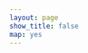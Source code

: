 ```yaml
---
layout: page
show_title: false
map: yes
---
```


 <div id="mapid"></div>
 <div id="holc_data"></div>
 
 <script>

	var map = L.map('mapid');

	L.tileLayer('https://api.mapbox.com/styles/v1/{id}/tiles/{z}/{x}/{y}?access_token=pk.eyJ1IjoibWFwYm94IiwiYSI6ImNpejY4NXVycTA2emYycXBndHRqcmZ3N3gifQ.rJcFIG214AriISLbB6B5aw', {
		maxZoom: 18,
		attribution: 'Map data &copy; <a href="https://www.openstreetmap.org/">OpenStreetMap</a> contributors, ' +
			'<a href="https://creativecommons.org/licenses/by-sa/2.0/">CC-BY-SA</a>, ' +
			'Imagery © <a href="https://www.mapbox.com/">Mapbox</a>',
		id: 'mapbox/streets-v11',
		tileSize: 512,
		zoomOffset: -1
	}).addTo(map);
  
  var myStyle = {
    "color": "#ff7800",
    "weight": 5,
    "opacity": 0.65
  };
  
  var holcColor = {
    "A": "#008000",
    "B": "#0000FF",
    "C": "#FFFF00",
    "D": "#FF0000"
  }

  function newIcon(color) {
    return new L.Icon({
      iconUrl: '{{ site.baseurl }}/assets/img/marker-icon-' + color + '.png',
      shadowUrl: '{{ site.baseurl }}/assets/img/marker-shadow.png',
      iconSize: [25, 41],
      iconAnchor: [12, 41],
      popupAnchor: [1, -34],
      shadowSize: [41, 41]
    });
  }
  
  var icons = {
    "A": newIcon("green"),
    "B": newIcon("blue"),
    "C": newIcon("gold"),
    "D": newIcon("red"),
    "": newIcon("grey")
  }
  
  var workers = [
    {% for worker in site.data.workers %}
      {"holc_id": "{{ worker.holc_id }}",
      "name": "{{ worker.signature }}",
      "url": "{{ worker.url }}", 
      "sex": "{{ worker.sex_9 }}", 
      "race": "{{ worker.race_10 }}",
      "age": "{{ worker.age_11 | floor }}", 
      "occupation": "{{ worker.occupation_28 }}",
      "industry": "{{ worker.industry_29 }}"      
    }{% if forloop.last %}{% else %},{% endif %}
    {% endfor %}
  ];
  
  function workerTable(holc_id) {
    var these_workers = workers.filter(x => x.holc_id === holc_id);
    console.log(these_workers);
    if (these_workers.length == 0) {
      return "";
    } else {
      output = "<table><tr><th>Name</th><th>Sex</th><th>Race</th><th>Age</th>" +
        "<th>Occupation</th><th>Industry</th></tr>";
      
      these_workers.forEach(x => output += 
        "<tr><td><a href='" + x["url"] + "'>" + x["name"] + "</a>" +
        "</td><td>" + x["sex"] +
        "</td><td>" + x["race"] +
        "</td><td>" + x["age"] +
        "</td><td>" + x["occupation"] +
        "</td><td>" + x["industry"] +
        "</td></tr>");
        
      output += "</table>";
      return output;
    }
  }

  var highlightedLayer = null;
  
  $.getJSON("{{ site.baseurl }}/assets/OHCleveland1939.geojson", function(data) {
    holc_layer = L.geoJson(data, {
      style: function(feature) {
        return {fillColor: holcColor[feature.properties.holc_grade], fillOpacity: 0.2, opacity: 1, weight: 1, color: 'grey'}
      },
      onEachFeature: function onEachFeature(feature, layer) {

        layer.on('click', function (e) {
          // holc data: e.sourceTarget.feature.properties.area_description_data
          var holc_div = document.getElementById('holc_data');
          var holc = e.sourceTarget.feature.properties;
          var holc_data = holc.area_description_data;
          
          // display data
          // TODO: list workers in this area
          holc_div.innerHTML = "<h3>HOLC Data: " + holc.holc_id + "</h3>" +
            "<dt>Name</dt><dd>" + holc_data['9'].replace(/\ (1st|2nd|3rd|4th).*/, '') + "</dd>" + 
            "<dt>Class</dt><dd>" + holc_data['1b'] + "</dd>" +
            "<dt>Nationalities</dt><dd>" + holc_data['1c'] + "</dd>" +
            "<dt>Blacks</dt><dd>" + holc_data['1d'] + "</dd>" +
            "<dt>WPA Workers</dt><dd>" + workerTable(holc.holc_id) + "</dd>" +
            "<dt>Description</dt><dd>" + holc_data['8'] + "</dd>";

          if (highlightedLayer) {
            // unhighlight the selected layer
            highlightedLayer.setStyle( {fillOpacity: 0.2});
          }

          if (layer === highlightedLayer) {
            // clear current selection without changing bounds
            highlightedLayer = null;
            holc_div.innerHTML = "";
          }
          else {
            // highlight current selection and set bounds
            layer.setStyle({fillOpacity: 0.5}); 
            highlightedLayer = layer;
            map.fitBounds(layer.getBounds());
          }
        });
      }
    }).addTo(map);
    map.fitBounds(holc_layer.getBounds());
  });

  {% for worker in site.data.workers %}
    {% if worker.longitude %}
      {% assign holc_id = worker.holc_id %}
      {% assign holc = site.data.holc | where: "id", holc_id | first %}
	L.marker([{{ worker.latitude }}, {{ worker.longitude }}], {icon: icons["{{ worker.holc_id | slice: 0 }}"]})
    .bindPopup(
      "<b>{{ worker.signature }}</b><br>{{ worker.sex_9 }}, " + 
      "{{ worker.race_10 }}, {{ worker.age_11 | floor }}<br>" + 
      "\"{{ worker.occupation_28 }}\"<br>\"{{ worker.industry_29 }}\"<br>" + 
      "<b>{{ holc_id }}: {{ holc.name }}</b>")
    .addTo(map);
    {% endif %}
  {% endfor %}
</script>
